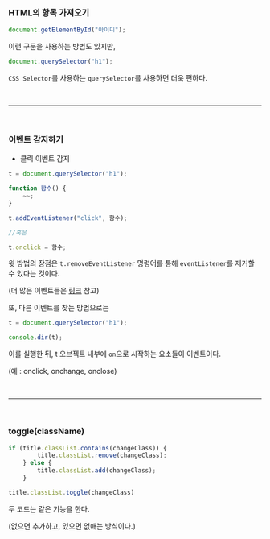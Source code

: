 ### HTML의 항목 가져오기
```javascript
document.getElementById("아이디");
```
이런 구문을 사용하는 방법도 있지만,

```javascript
document.querySelector("h1");
```
`CSS Selector`를 사용하는 `querySelector`를 사용하면 더욱 편하다.

<br>

---

<br>

### 이벤트 감지하기

- 클릭 이벤트 감지
```javascript
t = document.querySelector("h1");

function 함수() {
    ~~;
}

t.addEventListener("click", 함수);

//혹은

t.onclick = 함수;
```
윗 방법의 장점은 `t.removeEventListener` 명령어를 통해 `eventListener`를 제거할 수 있다는 것이다.

(더 많은 이벤트들은 [링크](https://developer.mozilla.org/ko/docs/Web/API/Event) 참고)

또, 다른 이벤트를 찾는 방법으로는

```javascript
t = document.querySelector("h1");

console.dir(t);
```
이를 실행한 뒤, t 오브젝트 내부에 `on`으로 시작하는 요소들이 이벤트이다.

(예 : onclick, onchange, onclose)

<br>

---

<br>

### toggle(className)

```javascript
if (title.classList.contains(changeClass)) {
        title.classList.remove(changeClass);
    } else {
        title.classList.add(changeClass);
    }
```

```javascript
title.classList.toggle(changeClass)
```
두 코드는 같은 기능을 한다.

(없으면 추가하고, 있으면 없애는 방식이다.)